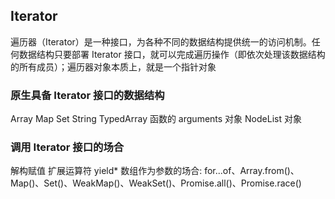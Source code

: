 ## Iterator
遍历器（Iterator）是一种接口，为各种不同的数据结构提供统一的访问机制。任何数据结构只要部署 Iterator 接口，就可以完成遍历操作（即依次处理该数据结构的所有成员）；遍历器对象本质上，就是一个指针对象

### 原生具备 Iterator 接口的数据结构
Array
Map
Set
String
TypedArray
函数的 arguments 对象
NodeList 对象

### 调用 Iterator 接口的场合
解构赋值
扩展运算符
yield*
数组作为参数的场合: for...of、Array.from()、Map()、Set()、WeakMap()、WeakSet()、Promise.all()、Promise.race() 